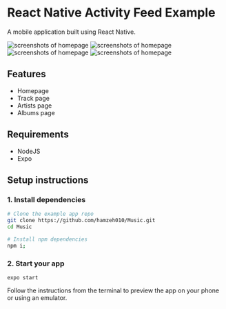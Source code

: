 # React Native Activity Feed Example

A mobile application built using React Native.

![screenshots of homepage](https://sondos.s3.ca-central-1.amazonaws.com/images/homepage.png)
![screenshots of homepage](https://sondos.s3.ca-central-1.amazonaws.com/images/artistpage.png)
![screenshots of homepage](https://sondos.s3.ca-central-1.amazonaws.com/images/trackpage.png)
![screenshots of homepage](https://sondos.s3.ca-central-1.amazonaws.com/images/albumspage.png)


## Features

- Homepage
- Track page
- Artists page
- Albums page

## Requirements

- NodeJS
- Expo

## Setup instructions

### 1. Install dependencies

```sh
# Clone the example app repo
git clone https://github.com/hamzeh010/Music.git
cd Music

# Install npm dependencies
npm i;
```

### 2. Start your app

```
expo start
```

Follow the instructions from the terminal to preview the app on your phone or using an emulator.